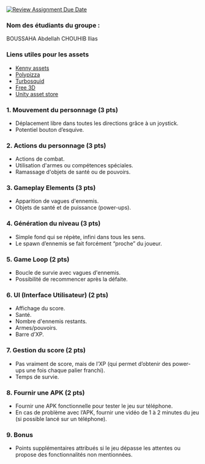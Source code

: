 [![Review Assignment Due Date](https://classroom.github.com/assets/deadline-readme-button-22041afd0340ce965d47ae6ef1cefeee28c7c493a6346c4f15d667ab976d596c.svg)](https://classroom.github.com/a/Fhe-WfFN)
### Nom des étudiants du groupe :
BOUSSAHA Abdellah
CHOUHIB Ilias

### Liens utiles pour les assets
- [Kenny assets](https://www.kenney.nl/assets)
- [Polypizza](https://poly.pizza/)
- [Turbosquid](https://www.turbosquid.com/fr/)
- [Free 3D](https://free3d.com/fr/3d-models/)
- [Unity asset store](https://assetstore.unity.com/)


### 1. Mouvement du personnage (3 pts)
- Déplacement libre dans toutes les directions grâce à un joystick.
- Potentiel bouton d’esquive.

### 2. Actions du personnage (3 pts)
- Actions de combat.
- Utilisation d'armes ou compétences spéciales.
- Ramassage d'objets de santé ou de pouvoirs.

### 3. Gameplay Elements (3 pts)
- Apparition de vagues d'ennemis.
- Objets de santé et de puissance (power-ups).

### 4. Génération du niveau (3 pts)
- Simple fond qui se répète, infini dans tous les sens.
- Le spawn d’ennemis se fait forcément “proche” du joueur.

### 5. Game Loop (2 pts)
- Boucle de survie avec vagues d'ennemis.
- Possibilité de recommencer après la défaite.

### 6. UI (Interface Utilisateur) (2 pts)
- Affichage du score.
- Santé.
- Nombre d'ennemis restants.
- Armes/pouvoirs.
- Barre d’XP.

### 7. Gestion du score (2 pts)
- Pas vraiment de score, mais de l’XP (qui permet d’obtenir des power-ups une fois chaque palier franchi).
- Temps de survie.

### 8. Fournir une APK (2 pts)
- Fournir une APK fonctionnelle pour tester le jeu sur téléphone.
- En cas de problème avec l’APK, fournir une vidéo de 1 à 2 minutes du jeu (si possible lancé sur un téléphone).

### 9. Bonus
- Points supplémentaires attribués si le jeu dépasse les attentes ou propose des fonctionnalités non mentionnées.
